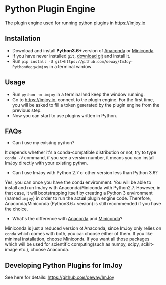 # Python Plugin Engine
The plugin engine used for running python plugins in https://imjoy.io

## Installation
  * Download and install **Python3.6+** version of [Anaconda](https://www.anaconda.com/download/) or [Miniconda](https://conda.io/miniconda.html)
  * If you have never installed `git`, [download git](https://git-scm.com/downloads) and install it.
  * Run `pip install -U git+https://github.com/oeway/ImJoy-Python#egg=imjoy` in a terminal window



## Usage
  * Run `python -m imjoy` in a terminal and keep the window running.
  * Go to https://imjoy.io, connect to the plugin engine. For the first time, you will be asked to fill a token generated by the plugin engine from the previous step.
  * Now you can start to use plugins written in Python.

## FAQs
 * Can I use my existing python?
 
  It depends whether it's a conda-compatible distribution or not, try to type `conda -V` command, if you see a version number, it means you can install ImJoy directly with your existing python.
 * Can I use ImJoy with Python 2.7 or other version less than Python 3.6?
 
  Yes, you can once you have the conda environment. You will be able to install and run ImJoy with Anaconda/Miniconda with Python2.7. However, in that case, it will bootstrapping itself by creating a Python 3 environment (named `imjoy`) in order to run the actual plugin engine code. Therefore, Anaconda/Miniconda (Python3.6+ version) is still recommended if you have the choice.
 * What's the difference with [Anaconda](https://www.anaconda.com/download/) and [Miniconda](https://conda.io/miniconda.html)?
 
 Miniconda is just a reduced version of Anaconda, since ImJoy only relies on `conda` which comes with both, you can choose either of them. If you like minimal installation, choose Miniconda. If you want all those packages which will be used for scientific computing(such as numpy, scipy, scikit-image etc.), choose Anaconda.


## Developing Python Plugins for ImJoy

See here for details: https://github.com/oeway/ImJoy
